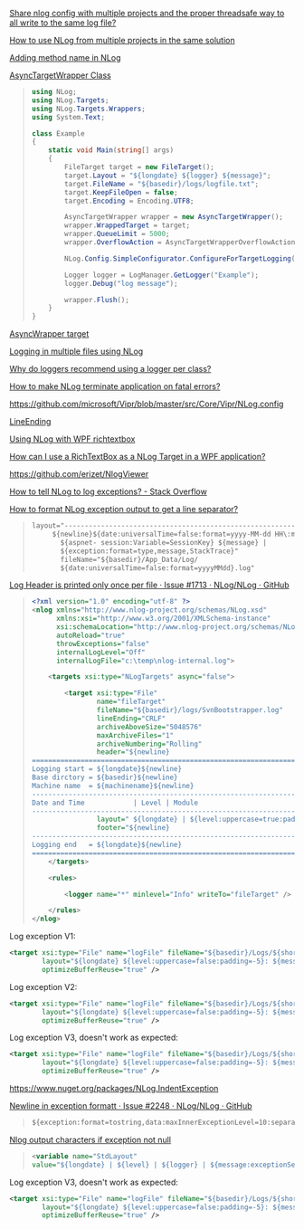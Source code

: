 [Share nlog config with multiple projects and the proper threadsafe way to all write to the same log file?](https://stackoverflow.com/questions/13854426/share-nlog-config-with-multiple-projects-and-the-proper-threadsafe-way-to-all-wr)

[How to use NLog from multiple projects in the same solution](https://stackoverflow.com/questions/29188721/how-to-use-nlog-from-multiple-projects-in-the-same-solution)

[Adding method name in NLog](https://stackoverflow.com/questions/21949078/adding-method-name-in-nlog)

[AsyncTargetWrapper Class](https://nlog-project.org/documentation/v2.0.1/html/T_NLog_Targets_Wrappers_AsyncTargetWrapper.htm#:~:text=You%20should%20wrap%20targets%20that%20spend%20a%20non-trivial,to%20the%20%3Ctargets%2F%3E%20element%20in%20the%20configuration%20file.)

> ```c#
> using NLog;
> using NLog.Targets;
> using NLog.Targets.Wrappers;
> using System.Text;
> 
> class Example
> {
>     static void Main(string[] args)
>     {
>         FileTarget target = new FileTarget();
>         target.Layout = "${longdate} ${logger} ${message}";
>         target.FileName = "${basedir}/logs/logfile.txt";
>         target.KeepFileOpen = false;
>         target.Encoding = Encoding.UTF8;
> 
>         AsyncTargetWrapper wrapper = new AsyncTargetWrapper();
>         wrapper.WrappedTarget = target;
>         wrapper.QueueLimit = 5000;
>         wrapper.OverflowAction = AsyncTargetWrapperOverflowAction.Discard;
> 
>         NLog.Config.SimpleConfigurator.ConfigureForTargetLogging(wrapper, LogLevel.Debug);
> 
>         Logger logger = LogManager.GetLogger("Example");
>         logger.Debug("log message");
> 
>         wrapper.Flush();
>     }
> }
> ```

[AsyncWrapper target](https://github.com/nlog/NLog/wiki/AsyncWrapper-target)

[Logging in multiple files using NLog](https://stackoverflow.com/questions/20352325/logging-in-multiple-files-using-nlog)

[Why do loggers recommend using a logger per class?](https://stackoverflow.com/questions/3143929/why-do-loggers-recommend-using-a-logger-per-class)

[How to make NLog terminate application on fatal errors?](https://stackoverflow.com/questions/19225402/how-to-make-nlog-terminate-application-on-fatal-errors)

https://github.com/microsoft/Vipr/blob/master/src/Core/Vipr/NLog.config

[LineEnding](https://nlog-project.org/documentation/v4.4.0/html/P_NLog_Targets_FileTarget_LineEnding.htm)

[Using NLog with WPF richtextbox](https://stackoverflow.com/questions/48809045/using-nlog-with-wpf-richtextbox)

[How can I use a RichTextBox as a NLog Target in a WPF application?](https://stackoverflow.com/questions/6617689/how-can-i-use-a-richtextbox-as-a-nlog-target-in-a-wpf-application)

https://github.com/erizet/NlogViewer

[How to tell NLog to log exceptions? - Stack Overflow](https://stackoverflow.com/questions/9199073/how-to-tell-nlog-to-log-exceptions)

[How to format NLog exception output to get a line separator?](https://stackoverflow.com/questions/44654276/how-to-format-nlog-exception-output-to-get-a-line-separator)

> ```xml
> layout="-------------------------------------------------------------- 
>      ${newline}${date:universalTime=false:format=yyyy-MM-dd HH\:mm\:ss}| 
>        ${aspnet- session:Variable=SessionKey} ${message} | 
>        ${exception:format=type,message,StackTrace}" 
>        fileName="${basedir}/App_Data/Log/ 
>        ${date:universalTime=false:format=yyyyMMdd}.log"
> ```

[Log Header is printed only once per file · Issue #1713 · NLog/NLog · GitHub](https://github.com/NLog/NLog/issues/1713)

> ```xml
> <?xml version="1.0" encoding="utf-8" ?>
> <nlog xmlns="http://www.nlog-project.org/schemas/NLog.xsd"
>       xmlns:xsi="http://www.w3.org/2001/XMLSchema-instance"
>       xsi:schemaLocation="http://www.nlog-project.org/schemas/NLog.xsd NLog.xsd"
>       autoReload="true"
>       throwExceptions="false"
>       internalLogLevel="Off"
>       internalLogFile="c:\temp\nlog-internal.log">
> 
>     <targets xsi:type="NLogTargets" async="false">
> 
>         <target xsi:type="File"
>                 name="fileTarget"
>                 fileName="${basedir}/logs/SvnBootstrapper.log"
>                 lineEnding="CRLF"
>                 archiveAboveSize="5048576"
>                 maxArchiveFiles="1"
>                 archiveNumbering="Rolling"
>                 header="${newline}
> ======================================================================================================================================================${newline}
> Logging start = ${longdate}${newline}
> Base dirctory = ${basedir}${newline}
> Machine name  = ${machinename}${newline}
> ------------------------------------------------------------------------------------------------------------------------------------------------------${newline}
> Date and Time            | Level | Module                                                | Message${newline}
> ------------------------------------------------------------------------------------------------------------------------------------------------------"
>                 layout=" ${longdate} | ${level:uppercase=true:padding=-5} | ${Logger:shortName=true:padding=20} | ${callsite:includeSourcePath=false:className=false:padding=30:fixedLength=true} | ${message} ${exception:format=message}"
>                 footer="${newline}
> ------------------------------------------------------------------------------------------------------------------------------------------------------${newline}
> Logging end   = ${longdate}${newline}
> ======================================================================================================================================================" />
>     </targets>
> 
>     <rules>
> 
>         <logger name="*" minlevel="Info" writeTo="fileTarget" />
> 
>     </rules>
> </nlog>
> ```

Log exception V1:

```xml
<target xsi:type="File" name="logFile" fileName="${basedir}/Logs/${shortdate}.log"
        layout="${longdate} ${level:uppercase=false:padding=-5}: ${message} {exception:format=tostring}"
        optimizeBufferReuse="true" />
```

Log exception V2:

```xml
<target xsi:type="File" name="logFile" fileName="${basedir}/Logs/${shortdate}.log"
        layout="${longdate} ${level:uppercase=false:padding=-5}: ${message}${newline}${exception:format=tostring}"
        optimizeBufferReuse="true" />
```

Log exception V3, doesn't work as expected:

```xml
<target xsi:type="File" name="logFile" fileName="${basedir}/Logs/${shortdate}.log"
        layout="${longdate} ${level:uppercase=false:padding=-5}: ${message}{exception:format=newline,tostring}"
        optimizeBufferReuse="true" />
```

https://www.nuget.org/packages/NLog.IndentException

[Newline in exception formatt · Issue #2248 · NLog/NLog · GitHub](https://github.com/NLog/NLog/issues/2248)

> ```xml
> ${exception:format=tostring,data:maxInnerExceptionLevel=10:separator=\r\n}
> ```

[Nlog output characters if exception not null](https://stackoverflow.com/questions/34139072/nlog-output-characters-if-exception-not-null)

> ```xml
> <variable name="StdLayout" 
> value="${longdate} | ${level} | ${logger} | ${message:exceptionSeparator= }${exception:format=tostring}" />
> ```

Log exception V3, doesn't work as expected:

```xml
<target xsi:type="File" name="logFile" fileName="${basedir}/Logs/${shortdate}.log"
        layout="${longdate} ${level:uppercase=false:padding=-5}: ${message}${message:exceptionSeparator=${newline}}{exception:format=tostring}"
        optimizeBufferReuse="true" />
```

```xml

```
